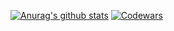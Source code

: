 [![Anurag's github stats](https://github-readme-stats.vercel.app/api?username=khirotaka&theme=react&show_icons=true)](https://github.com/anuraghazra/github-readme-stats)
[![Codewars](https://www.codewars.com/users/khirotaka/badges/large)](https://www.codewars.com/users/khirotaka)
